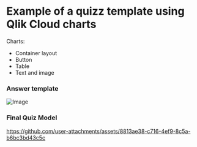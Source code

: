 # Example of a quizz template using Qlik Cloud charts

Charts:
- Container layout
- Button
- Table
- Text and image

### Answer template

![Image](https://github.com/user-attachments/assets/cff439f9-4edc-4f85-b33d-f700f43f0fc1)

### Final Quiz Model

https://github.com/user-attachments/assets/8813ae38-c716-4ef9-8c5a-b6bc3bd43c5c
